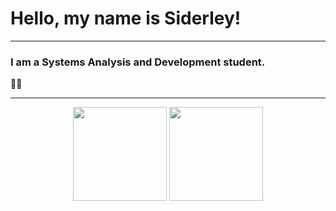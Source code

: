 <h1>Hello, my name is Siderley!</h1>

-------

### I am a Systems Analysis and Development student.
🤠🔺

-------

<div align="center">
<img height="150em" src="https://github-readme-stats.vercel.app/api?username=Siidozo&show_icons=true&theme=synthwave" /> 
<img height="150em" src="https://github-readme-stats.vercel.app/api/top-langs/?username=Siidozo&layout=compact&theme=synthwave" />
</div>
